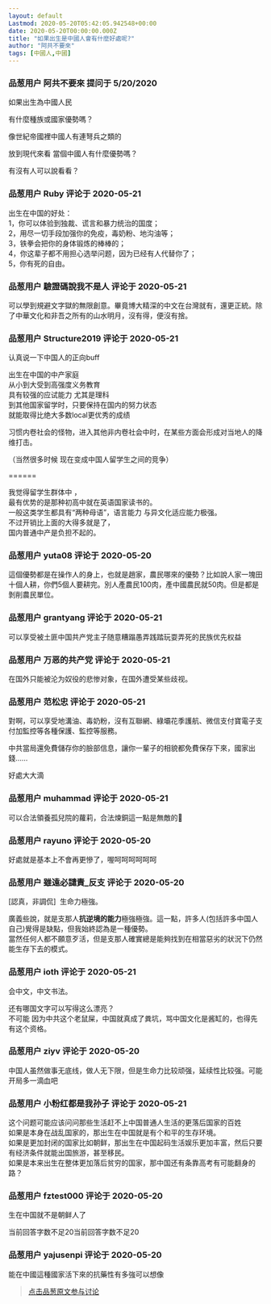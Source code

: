 ```yaml
---
layout: default
Lastmod: 2020-05-20T05:42:05.942548+00:00
date: 2020-05-20T00:00:00.000Z
title: "如果出生是中國人會有什麼好處呢?"
author: "阿共不要來"
tags: [中國人,中國]
---
```



### 品葱用户 **阿共不要來** 提问于 5/20/2020
    
如果出生為中國人民  
  
有什麼種族或國家優勢嗎？  
  
像世紀帝國裡中國人有連弩兵之類的  
  
放到現代來看 當個中國人有什麼優勢嗎？  
  
有沒有人可以說看看？
    
                

### 品葱用户 **Ruby** 评论于 2020-05-21
        
出生在中国的好处：  
1，你可以体验到独裁、谎言和暴力统治的国度；  
2，用尽一切手段加强你的免疫，毒奶粉、地沟油等；  
3，铁拳会把你的身体锻炼的棒棒的；  
4，你这辈子都不用担心选举问题，因为已经有人代替你了；  
5，你有死的自由。
        
                

### 品葱用户 **驗證碼說我不是人** 评论于 2020-05-21
        
可以學到規避文字獄的無限創意。畢竟博大精深的中文在台灣就有，還更正統。除了中華文化和非吾之所有的山水明月，沒有得，便沒有捨。
        
                

### 品葱用户 **Structure2019** 评论于 2020-05-21
        
认真说一下中国人的正向buff  
  
出生在中国的中产家庭   
从小到大受到高强度义务教育  
具有较强的应试能力 尤其是理科  
到其他国家留学时，只要保持在国内的努力状态  
就能取得比绝大多数local更优秀的成绩  
  
习惯内卷社会的怪物，进入其他非内卷社会中时，在某些方面会形成对当地人的降维打击。  
  
（当然很多时候 现在变成中国人留学生之间的竞争）  
  
\======  
  
我觉得留学生群体中 ，  
最有优势的是那种初高中就在英语国家读书的。  
一般这类学生都具有“两种母语”，语言能力 与异文化适应能力极强。  
不过开销比上面的大得多就是了，  
国内普通中产是负担不起的。
        
                

### 品葱用户 **yuta08** 评论于 2020-05-20
        
這個優勢都是在操作人的身上，也就是趙家，農民哪來的優勢？比如說人家一塊田十個人耕，你們5個人要耕完。別人產農民100肉，產中國農民就50肉。但是都是剝削農民單位。
        
                

### 品葱用户 **grantyang** 评论于 2020-05-21
        
可以享受被土匪中国共产党主子随意糟蹋愚弄践踏玩耍弄死的民族优先权益
        
                

### 品葱用户 **万恶的共产党** 评论于 2020-05-21
        
在国外只能被沦为奴役的悲惨对象，在国外遭受某些歧视。
        
                

### 品葱用户 **范松忠** 评论于 2020-05-21
        
對啊，可以享受地溝油、毒奶粉，沒有互聯網、綠壩花季護航、微信支付寶電子支付加監控等各種保護、監控等服務。  
  
中共當局還免費儲存你的臉部信息，讓你一輩子的相貌都免費保存下來，國家出錢……  
  
好處大大滴
        
                

### 品葱用户 **muhammad** 评论于 2020-05-21
        
可以合法領養孤兒院的蘿莉，合法煉銅這一點是無敵的🐻
        
                

### 品葱用户 **rayuno** 评论于 2020-05-20
        
好處就是基本上不會再更慘了，喔呵呵呵呵呵呵
        
                

### 品葱用户 **雖遠必譴責_反支** 评论于 2020-05-20
        
\[認真，非調侃\]  生命力極強。  
  
廣義些說，就是支那人**抗逆境的能力**極強極強。這一點，許多人(包括許多中国人自己)覺得是缺點，但我始終認為是一種優勢。  
當然任何人都不願意歹活，但是支那人確實總是能夠找到在相當惡劣的狀況下仍然能生存下去的模式。
        
                

### 品葱用户 **ioth** 评论于 2020-05-21
        
会中文，中文书法。  
  
还有哪国文字可以写得这么漂亮？  
不可能 因为中共这个老鼠屎，中国就真成了粪坑，骂中国文化是酱缸的，也得先有这个资格。
        
                

### 品葱用户 **ziyv** 评论于 2020-05-20
        
中国人虽然做事无底线，做人无下限，但是生命力比较顽强，延续性比较强。可能开局多一滴血吧
        
                

### 品葱用户 **小粉红都是我孙子** 评论于 2020-05-21
        
这个问题可能应该问问那些生活赶不上中国普通人生活的更落后国家的百姓  
如果是本身在战乱国家的，那出生在中国就是有个和平的生存环境。  
如果是更加封闭的国家比如朝鲜，那出生在中国起码生活娱乐更加丰富，然后只要有经济条件就能出国旅游，甚至移民。  
如果是本来出生在整体更加落后贫穷的国家，那中国还有条靠高考有可能翻身的路？
        
                

### 品葱用户 **fztest000** 评论于 2020-05-20
        
生在中国就不是朝鲜人了  
  
当前回答字数不足20当前回答字数不足20
        
                

### 品葱用户 **yajusenpi** 评论于 2020-05-20
        
能在中國這種國家活下來的抗藥性有多強可以想像
        
                





> [点击品葱原文参与讨论](https://pincong.rocks/question/25607)

